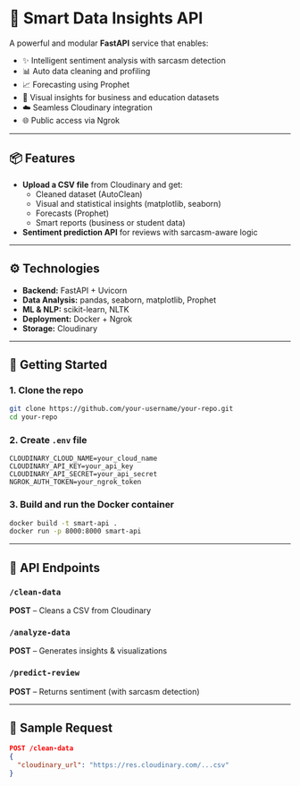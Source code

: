 # 🚀 Smart Data Insights API

A powerful and modular **FastAPI** service that enables:
- ✨ Intelligent sentiment analysis with sarcasm detection
- 📊 Auto data cleaning and profiling
- 📈 Forecasting using Prophet
- 🎯 Visual insights for business and education datasets
- ☁️ Seamless Cloudinary integration
- 🌐 Public access via Ngrok

---

## 📦 Features

- **Upload a CSV file** from Cloudinary and get:
  - Cleaned dataset (AutoClean)
  - Visual and statistical insights (matplotlib, seaborn)
  - Forecasts (Prophet)
  - Smart reports (business or student data)
- **Sentiment prediction API** for reviews with sarcasm-aware logic

---

## ⚙️ Technologies

- **Backend:** FastAPI + Uvicorn
- **Data Analysis:** pandas, seaborn, matplotlib, Prophet
- **ML & NLP:** scikit-learn, NLTK
- **Deployment:** Docker + Ngrok
- **Storage:** Cloudinary

---

## 🚀 Getting Started

### 1. Clone the repo
```bash
git clone https://github.com/your-username/your-repo.git
cd your-repo
```

### 2. Create `.env` file
```env
CLOUDINARY_CLOUD_NAME=your_cloud_name
CLOUDINARY_API_KEY=your_api_key
CLOUDINARY_API_SECRET=your_api_secret
NGROK_AUTH_TOKEN=your_ngrok_token
```

### 3. Build and run the Docker container
```bash
docker build -t smart-api .
docker run -p 8000:8000 smart-api
```

---

## 📡 API Endpoints

### `/clean-data`  
**POST** – Cleans a CSV from Cloudinary

### `/analyze-data`  
**POST** – Generates insights & visualizations

### `/predict-review`  
**POST** – Returns sentiment (with sarcasm detection)

---

## 📁 Sample Request

```json
POST /clean-data
{
  "cloudinary_url": "https://res.cloudinary.com/...csv"
}
```
